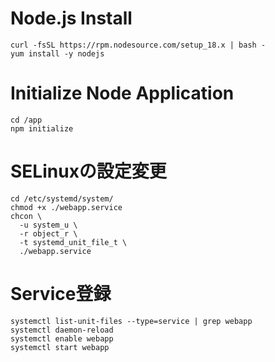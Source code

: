 
# Node.js Install

```
curl -fsSL https://rpm.nodesource.com/setup_18.x | bash -
yum install -y nodejs
```


# Initialize Node Application

```
cd /app
npm initialize
```


# SELinuxの設定変更

```
cd /etc/systemd/system/
chmod +x ./webapp.service
chcon \
  -u system_u \
  -r object_r \
  -t systemd_unit_file_t \
  ./webapp.service
```



# Service登録

```
systemctl list-unit-files --type=service | grep webapp
systemctl daemon-reload
systemctl enable webapp
systemctl start webapp
```

